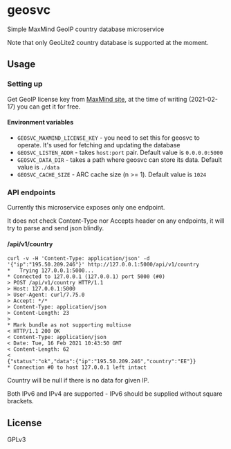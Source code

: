 # geosvc

Simple MaxMind GeoIP country database microservice

Note that only GeoLite2 country database is supported at the moment.

## Usage

### Setting up

Get GeoIP license key from [MaxMind site](https://www.maxmind.com/en/accounts/current/license-key), at the time of writing (2021-02-17)
you can get it for free.

#### Environment variables

- `GEOSVC_MAXMIND_LICENSE_KEY` - you need to set this for geosvc to operate. It's used for fetching and updating the database
- `GEOSVC_LISTEN_ADDR` - takes `host:port` pair. Default value is `0.0.0.0:5000`
- `GEOSVC_DATA_DIR` - takes a path where geosvc can store its data. Default value is `./data`
- `GEOSVC_CACHE_SIZE` - ARC cache size (n >= 1). Default value is `1024`

### API endpoints

Currently this microservice exposes only one endpoint.

It does not check Content-Type nor Accepts header on any endpoints, it will try to parse and send json blindly.

#### /api/v1/country

```
curl -v -H 'Content-Type: application/json' -d '{"ip":"195.50.209.246"}' http://127.0.0.1:5000/api/v1/country
*   Trying 127.0.0.1:5000...
* Connected to 127.0.0.1 (127.0.0.1) port 5000 (#0)
> POST /api/v1/country HTTP/1.1
> Host: 127.0.0.1:5000
> User-Agent: curl/7.75.0
> Accept: */*
> Content-Type: application/json
> Content-Length: 23
>
* Mark bundle as not supporting multiuse
< HTTP/1.1 200 OK
< Content-Type: application/json
< Date: Tue, 16 Feb 2021 10:43:50 GMT
< Content-Length: 62
<
{"status":"ok","data":{"ip":"195.50.209.246","country":"EE"}}
* Connection #0 to host 127.0.0.1 left intact
```

Country will be null if there is no data for given IP.

Both IPv6 and IPv4 are supported - IPv6 should be supplied without square brackets.

## License

GPLv3
